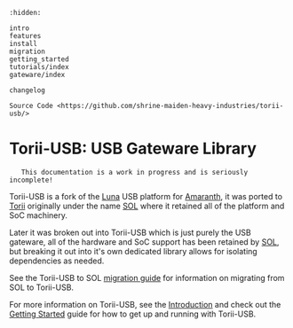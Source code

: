 ```{toctree}
:hidden:

intro
features
install
migration
getting_started
tutorials/index
gateware/index

changelog

Source Code <https://github.com/shrine-maiden-heavy-industries/torii-usb/>
```

# Torii-USB: USB Gateware Library

```{warning}
   This documentation is a work in progress and is seriously incomplete!
```

Torii-USB is a fork of the [Luna] USB platform for [Amaranth], it was ported to [Torii] originally under the name [SOL] where it retained all of the platform and SoC machinery.

Later it was broken out into Torii-USB which is just purely the USB gateware, all of the hardware and SoC support has been retained by [SOL], but breaking it out into it's own dedicated library allows for isolating dependencies as needed.

See the Torii-USB to SOL [migration guide] for information on migrating from SOL to Torii-USB.

For more information on Torii-USB, see the [Introduction] and check out the [Getting Started] guide for how to get up and running with Torii-USB.

[Torii]: https://github.com/shrine-maiden-heavy-industries/torii-hdl
[SOL]: https://github.com/shrine-maiden-heavy-industries/sol
[LUNA]: https://github.com/greatscottgadgets/luna
[Amaranth]: https://github.com/amaranth-lang/amaranth
[migration guide]: ./migration.md
[Introduction]: ./intro.md
[Getting Started]: ./getting_started.md
